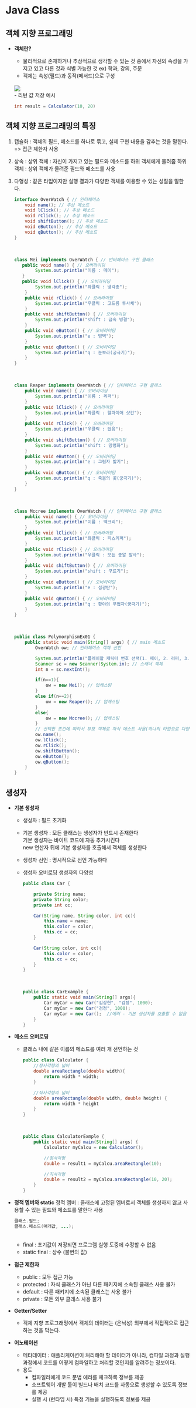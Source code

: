 # **Java Class**

## **객체 지향 프로그래밍**
- **객체란?**
  - 물리적으로 존재하거나 추상적으로 생각할 수 있는 것 중에서 자신의 속성을 가지고 있고 다른 것과 식별 가능한 것
        ex) 학과, 강의, 주문
  - 객체는 속성(필드)과 동작(메서드)으로 구성
  <br/>
    <img src="https://lh3.googleusercontent.com/proxy/2rOAUKpwMn8Po8cxKhHf5zTA1rFashSgMXGRYTG5QsOO2qe0qauAxrXlg3smmrTJImuS9o50gGAm3ZdmpgOJBrzNvbH29btvM3lI2zVI5y5_R7wlq1GyzMV26cHGgXITzpo3ngsqsUApGq3t-Ky5tReixY6qPb__aaExAIwYvT56pDSlBPgwxR-Nyb1CSuU0laVo2GI">

    <br/>
    - 리턴 값 저장 예시
    <br/>

    ```java
    int result = Calculator(10, 20)
    ```

## **객체 지향 프로그래밍의 특징**
  1. 캡슐화 :
        객체의 필드, 메소드를 하나로 묶고, 실제 구현 내용을 감추는 것을 말한다. => 접근 제한자 사용
  2. 상속 :
        상위 객체 : 자신이 가지고 있는 필드와 메소드를 하위 객체에게 물려줌
        하위 객체 : 상위 객체가 물려준 필드와 메소드를 사용
  3. 다형성 :
        같은 타입이지만 실행 결과가 다양한 객체를 이용할 수 있는 성질을 말한다.

        ```java
        interface OverWatch { // 인터페이스
	        void name(); // 추상 메소드
	        void lClick(); // 추상 메소드
	        void rClick(); // 추상 메소드
	        void shiftButton(); // 추상 메소드
	        void eButton(); // 추상 메소드
	        void qButton(); // 추상 메소드
        }
        ```

        <br/>

        ```java
        class Mei implements OverWatch { // 인터페이스 구현 클래스
	       public void name() { // 오버라이딩
	    	    System.out.println("이름 : 메이");
	       }
	       public void lClick() { // 오버라이딩
	    	    System.out.println("좌클릭 : 냉각총");
	        }
	        public void rClick() { // 오버라이딩
		        System.out.println("우클릭 : 고드름 투사체");
	        }
	        public void shiftButton() { // 오버라이딩
		        System.out.println("shift : 급속 빙결");
	        }
	        public void eButton() { // 오버라이딩
		        System.out.println("e : 빙벽");
	        }
	        public void qButton() { // 오버라이딩
		        System.out.println("q : 눈보라(궁극기)");
	        }
        }
        ```

        <br/>

        ```java
        class Reaper implements OverWatch { // 인터페이스 구현 클래스
	        public void name() { // 오버라이딩
	        	System.out.println("이름 : 리퍼");
        	}
        	public void lClick() { // 오버라이딩
	        	System.out.println("좌클릭 : 헬파이어 샷건");
	        }
        	public void rClick() { // 오버라이딩
	        	System.out.println("우클릭 : 없음");
	        }
        	public void shiftButton() { // 오버라이딩
        		System.out.println("shift : 망령화");
        	}
        	public void eButton() { // 오버라이딩
	        	System.out.println("e : 그림자 밟기");
	        }
	        public void qButton() { // 오버라이딩
	        	System.out.println("q : 죽음의 꽃(궁극기)");
	        }
        }
        ```

        <br/>

        ```java
        class Mccree implements OverWatch { // 인터페이스 구현 클래스
	        public void name() { // 오버라이딩
		        System.out.println("이름 : 맥크리");
        	}
	        public void lClick() { // 오버라이딩
	        	System.out.println("좌클릭 : 피스키퍼");
        	}
        	public void rClick() { // 오버라이딩
	        	System.out.println("우클릭 : 모든 총알 발사");
	        }
	        public void shiftButton() { // 오버라이딩
	        	System.out.println("shift : 구르기");
	        }
	        public void eButton() { // 오버라이딩
	        	System.out.println("e : 섬광탄");
	        }
	        public void qButton() { // 오버라이딩
	        	System.out.println("q : 황야의 무법자(궁극기)");
	        }
        }
        ```

        <br/>

        ```java
        public class PolymorphismEx01 {
	        public static void main(String[] args) { // main 메소드
	        	OverWatch ow; // 인터페이스 객체 선언

	        	System.out.println("플레이할 캐릭터 번호 선택(1. 메이, 2. 리퍼, 3. 맥크리)");
	        	Scanner sc = new Scanner(System.in); // 스캐너 객체
	        	int n = sc.nextInt();

	        	if(n==1){
	        		ow = new Mei(); // 업캐스팅
	        	} 
                else if(n==2){
	        		ow = new Reaper(); // 업캐스팅
	        	}
                else{
	       		    ow = new Mccree(); // 업캐스팅
	        	}
                // 선택한 조건에 따라서 부모 객체로 자식 메소드 사용(하나의 타입으로 다양한 결과를 얻어냄 / 다형성)
	        	ow.name();
	        	ow.lClick();
	        	ow.rClick();
	        	ow.shiftButton();
	        	ow.eButton();
	        	ow.qButton();
	        }
        }
        ```

## **생성자**
- **기본 생성자**
  - 생성자 :
        필드 초기화
  - 기본 생성자 : 
        모든 클래스는 생성자가 반드시 존재한다<br/>
        기본 생성자는 바이트 코드에 자동 추가시킨다<br/>
        new 연산자 뒤에 기본 생성자를 호출해서 객체를 생성한다
  - 생성자 선언 :
        명시적으로 선언 가능하다
  - 생성자 오버로딩
        생성자의 다양성

    
    ```java
    public class Car {

        private String name;
        private String color;
        private int cc;

        Car(String name, String color, int cc){
            this.name = name;
            this.color = color;
            this.cc = cc;
        }

        Car(String color, int cc){
            this.color = color;
            this.cc = cc;
        }
    }
    ```

    <br/>

    ```java
    public class CarExample {
        public static void main(String[] args){
            Car myCar = new Car("김상현", "검정", 1000);
            Car myCar = new Car("검정", 1000);
            Car myCar = new Car();  //에러 - 기본 생성자를 호출할 수 없음
        }
    }
    ```

- **메소드 오버로딩**
  - 클래스 내에 같은 이름의 메소드를 여러 개 선언하는 것
    ```java
    public class Calculator {
        //정사각형의 넓이
        double areaRectangle(double width){
            return width * width;
        }

        //직사각형의 넓이
        double areaRectangle(double width, double height) {
            return width * height
        }
    }
    ```

    <br/>

    ```java
    public class CalculatorExmple {
        public static void main(String[] args) {
            Calculator myCalcu = new Calculator();

            //정사각형
            double = result1 = myCalcu.areaRectangle(10);

            //직사각형
            double = result2 = myCalcu.areaRectangle(10, 20);
        }
    }
    ```

- **정적 멤버와 static**
    정적 멤버
        : 클래스에 고정된 멤버로서 객체를 생성하지 않고 사용할 수 있는 필드와 메소드를 말한다
    사용
    ```java
    클래스.필드;
    클래스.메소드(매개값, ...);
    ```

    <br/>
    
    - final : 초기값이 저장되면 프로그램 실행 도중에 수정할 수 없음
    - static final : 상수 (불변의 값)


- **접근 제한자**
  - public : 모두 접근 가능
  - protected : 자식 클래스가 아닌 다른 패키지에 소속된 클래스 사용 불가
  - default : 다른 패키지에 소속된 클래스는 사용 불가
  - private : 모든 외부 클래스 사용 불가


- **Getter/Setter**
  - 객체 지향 프로그래밍에서 객체의 데이터는 (은닉성) 외부에서 직접적으로 접근하는 것을 막는다.

- **어노테이션**
  - 메타데이터 : 애플리케이션이 처리해야 할 데이터가 아니라, 컴파일 과정과 실행 과정에서 코드를 어떻게 컴파일하고 처리할 것인지를 알려주는 정보이다.
  - 용도
    - 컴파일러에게 코드 문법 에러를 체크하록 정보를 제공
    - 소프트웨어 개발 툴이 빌드나 배치 코드를 자동으로 생성할 수 있도록 정보를 제공
    - 실행 시 (런타임 시) 특정 기능을 실행하도록 정보를 제공


